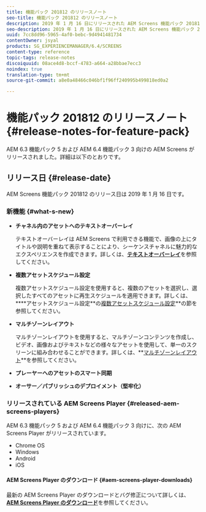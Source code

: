 ```yaml
---
title: 機能パック 201812 のリリースノート
seo-title: 機能パック 201812 のリリースノート
description: 2019 年 1 月 16 日にリリースされた AEM Screens 機能パック 201812 について説明します。
seo-description: 2019 年 1 月 16 日にリリースされた AEM Screens 機能パック 201812 について説明します。
uuid: 7cc8dd96-5965-4af0-bebc-9d4941481734
contentOwner: jsyal
products: SG_EXPERIENCEMANAGER/6.4/SCREENS
content-type: reference
topic-tags: release-notes
discoiquuid: 08ace4d8-bccf-4783-a664-a28bbae7ecc3
noindex: true
translation-type: tm+mt
source-git-commit: a8e0a48466c046bf1f96ff240995b499818ed0a2

---
```



# 機能パック 201812 のリリースノート {#release-notes-for-feature-pack}

AEM 6.3 機能パック 5 および AEM 6.4 機能パック 3 向けの AEM Screens がリリースされました。詳細は以下のとおりです。

## リリース日 {#release-date}

AEM Screens 機能パック 201812 のリリース日は 2019 年 1 月 16 日です。

### 新機能 {#what-s-new}

* **チャネル内のアセットへのテキストオーバーレイ**

   テキストオーバーレイは AEM Screens で利用できる機能で、画像の上にタイトルや説明を重ねて表示することにより、シーケンスチャネルに魅力的なエクスペリエンスを作成できます。詳しくは、[**テキストオーバーレイ&#x200B;**](text-overlay.md)を参照してください。

* **複数アセットスケジュール設定**

   複数アセットスケジュール設定を使用すると、複数のアセットを選択し、選択したすべてのアセットに再生スケジュールを適用できます。詳しくは、****&#x200B;アセットスケジュール設定&#x200B;**の[複数アセットスケジュール設定](asset-level-scheduling.md)**の節を参照してください。

* **マルチゾーンレイアウト**

   マルチゾーンレイアウトを使用すると、マルチゾーンコンテンツを作成し、ビデオ、画像およびテキストなどの様々なアセットを使用して、単一のスクリーンに組み合わせることができます。詳しくは、**[マルチゾーンレイアウト](multi-zone-layout-aem-screens.md)**を参照してください。

* **プレーヤーへのアセットのスマート同期**
* **オーサー／パブリッシュのデプロイメント（堅牢化）**

### リリースされている AEM Screens Player {#released-aem-screens-players}

AEM 6.3 機能パック 5 および AEM 6.4 機能パック 3 向けに、次の AEM Screens Player がリリースされています。

* Chrome OS
* Windows
* Android
* iOS

#### AEM Screens Player のダウンロード {#aem-screens-player-downloads}

最新の AEM Screens Player のダウンロードとバグ修正について詳しくは、[**AEM Screens Player のダウンロード&#x200B;**](https://download.macromedia.com/screens/)を参照してください。
